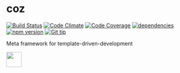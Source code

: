 coz
=====
<!-- Badge start -->

[![Build Status][my_travis_badge_url]][my_travis_url]
[![Code Climate][my_codeclimate_badge_url]][my_codeclimate_url]
[![Code Coverage][my_codeclimate_coverage_badge_url]][my_codeclimate_url]
[![dependencies][my_gemnasium_badge_url]][my_gemnasium_url]
[![npm version][my_npm_budge_url]][my_npm_url]
[![Git tip][my_gittip_budge_url]][my_gittip_url]
<!-- Badge end -->


Meta framework for template-driven-development

<!-- Banner start -->

<a href="http://nodejs.org/"><img style="height:40px;" src="http://nodejs.org/images/logos/nodejs-dark.png" height="40"></a>&nbsp;
<!-- Banner end -->


<!-- Links start -->

[nodejs_url]: http://nodejs.org/
[my_license_url]: http://raw.github.com/okunishinishi/leaf/master/LICENSE
[my_travis_url]: http://travis-ci.org/okunishinishi/leaf
[my_travis_badge_url]: http://img.shields.io/travis/okunishinishi/leaf.svg?style=flat
[my_codeclimate_url]: http://codeclimate.com/github/okunishinishi/leaf
[my_codeclimate_badge_url]: http://img.shields.io/codeclimate/github/okunishinishi/leaf.svg?style=flat
[my_codeclimate_coverage_badge_url]: http://img.shields.io/codeclimate/coverage/github/okunishinishi/leaf.svg?style=flat
[my_apiguide_url]: http://okunishinishi.github.io/leaf/apiguide/
[my_coverage_report_url]: http://okunishinishi.github.io/leaf/coverage/lcov-report/
[my_gittip_url]: http://www.gittip.com/okunishinishi/
[my_gittip_budge_url]: http://img.shields.io/gittip/okunishinishi.svg?style=flat
[my_npm_url]: http://www.npmjs.org/package/leaf
[my_npm_budge_url]: http://img.shields.io/npm/v/leaf.svg?style=flat
[my_tag_url]: http://github.com/okunishinishi/leaf/releases/tag/
[my_tag_badge_url]: http://img.shields.io/github/tag/okunishinishi/leaf.svg?style=flat
[my_gemnasium_url]: http://gemnasium.com/okunishinishi/leaf
[my_gemnasium_badge_url]: http://img.shields.io/gemnasium/okunishinishi/leaf.svg?style=flat
<!-- Links end-->